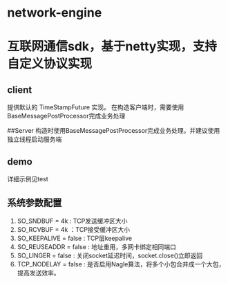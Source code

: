 # network-engine
# 互联网通信sdk，基于netty实现，支持自定义协议实现

## client
提供默认的 TimeStampFuture 实现。
在构造客户端时，需要使用BaseMessagePostProcessor完成业务处理


##Server
构造时使用BaseMessagePostProcessor完成业务处理。并建议使用独立线程启动服务端

## demo
详细示例见test


## 系统参数配置
1. SO_SNDBUF = 4k : TCP发送缓冲区大小
2. SO_RCVBUF = 4k ：TCP接受缓冲区大小
3. SO_KEEPALIVE = false : TCP层keepalive
4. SO_REUSEADDR = false : 地址重用，多网卡绑定相同端口
5. SO_LINGER = false : 关闭socket延迟时间，socket.close()立即返回
6. TCP_NODELAY = false : 是否启用Nagle算法，将多个小包合并成一个大包，提高发送效率。